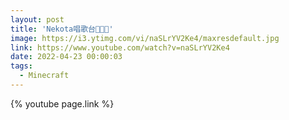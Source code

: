 ```yaml
---
layout: post
title: 'Nekota唱歌台🎵🎶✨'
image: https://i3.ytimg.com/vi/naSLrYV2Ke4/maxresdefault.jpg
link: https://www.youtube.com/watch?v=naSLrYV2Ke4
date: 2022-04-23 00:00:03
tags:
  - Minecraft
---
```


{% youtube page.link %}
